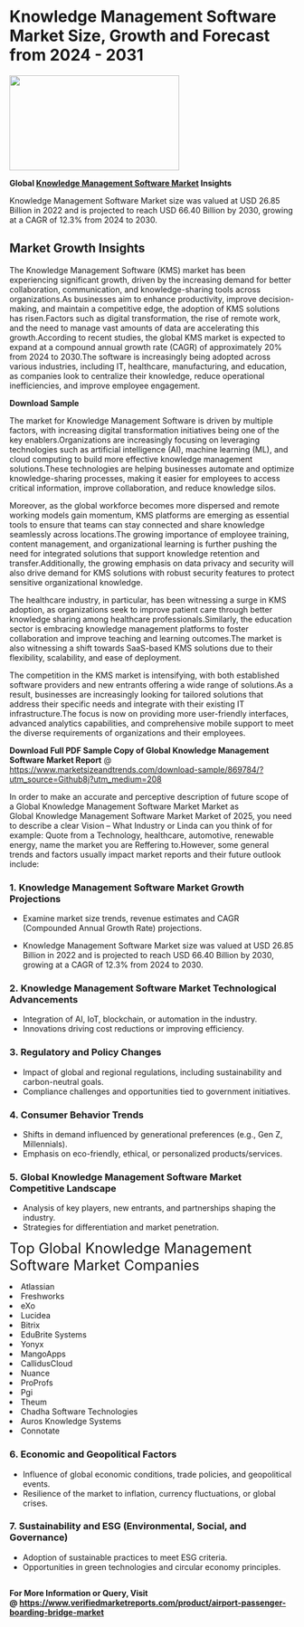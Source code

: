 <H1>Knowledge Management Software Market Size, Growth and Forecast from 2024 - 2031</H1><img class="aligncenter size-medium wp-image-584254" src="https://thirdeyenews.in/wp-content/uploads/2024/09/Global-Market-Research-300x168.jpeg" alt="" width="300" height="168" /><p><strong>Global&nbsp;<a href="https://www.marketsizeandtrends.com/download-sample/869784/?utm_source=Github8j?utm_medium=208">Knowledge Management Software Market</a> Insights</strong></p><p>Knowledge Management Software Market size was valued at USD 26.85 Billion in 2022 and is projected to reach USD 66.40 Billion by 2030, growing at a CAGR of 12.3% from 2024 to 2030.</p><p><h2>Market Growth Insights</h2> <p>The Knowledge Management Software (KMS) market has been experiencing significant growth, driven by the increasing demand for better collaboration, communication, and knowledge-sharing tools across organizations.As businesses aim to enhance productivity, improve decision-making, and maintain a competitive edge, the adoption of KMS solutions has risen.Factors such as digital transformation, the rise of remote work, and the need to manage vast amounts of data are accelerating this growth.According to recent studies, the global KMS market is expected to expand at a compound annual growth rate (CAGR) of approximately 20% from 2024 to 2030.The software is increasingly being adopted across various industries, including IT, healthcare, manufacturing, and education, as companies look to centralize their knowledge, reduce operational inefficiencies, and improve employee engagement.</p> <p><strong>Download Sample</strong></p> <p>The market for Knowledge Management Software is driven by multiple factors, with increasing digital transformation initiatives being one of the key enablers.Organizations are increasingly focusing on leveraging technologies such as artificial intelligence (AI), machine learning (ML), and cloud computing to build more effective knowledge management solutions.These technologies are helping businesses automate and optimize knowledge-sharing processes, making it easier for employees to access critical information, improve collaboration, and reduce knowledge silos.</p> <p>Moreover, as the global workforce becomes more dispersed and remote working models gain momentum, KMS platforms are emerging as essential tools to ensure that teams can stay connected and share knowledge seamlessly across locations.The growing importance of employee training, content management, and organizational learning is further pushing the need for integrated solutions that support knowledge retention and transfer.Additionally, the growing emphasis on data privacy and security will also drive demand for KMS solutions with robust security features to protect sensitive organizational knowledge.</p> <p>The healthcare industry, in particular, has been witnessing a surge in KMS adoption, as organizations seek to improve patient care through better knowledge sharing among healthcare professionals.Similarly, the education sector is embracing knowledge management platforms to foster collaboration and improve teaching and learning outcomes.The market is also witnessing a shift towards SaaS-based KMS solutions due to their flexibility, scalability, and ease of deployment.</p> <p>The competition in the KMS market is intensifying, with both established software providers and new entrants offering a wide range of solutions.As a result, businesses are increasingly looking for tailored solutions that address their specific needs and integrate with their existing IT infrastructure.The focus is now on providing more user-friendly interfaces, advanced analytics capabilities, and comprehensive mobile support to meet the diverse requirements of organizations and their employees.</p> <p><span class=""><strong>Download Full PDF Sample Copy of Global Knowledge Management Software Market Report</strong> @ <a href="https://www.marketsizeandtrends.com/download-sample/869784/?utm_source=Github8j?utm_medium=208" target="_blank">https://www.marketsizeandtrends.com/download-sample/869784/?utm_source=Github8j?utm_medium=208</a></span></p><p>In order to make an accurate and perceptive description of future scope of a Global&nbsp;Knowledge Management Software Market Market as Global&nbsp;Knowledge Management Software Market Market of 2025, you need to describe a clear Vision &ndash; What Industry or Linda can you think of for example: Quote from a Technology, healthcare, automotive, renewable energy, name the market you are Reffering to.However, some general trends and factors usually impact market reports and their future outlook include:</p><h3>1.&nbsp;<strong>Knowledge Management Software Market Growth Projections</strong></h3><ul><li>Examine market size trends, revenue estimates and CAGR (Compounded Annual Growth Rate) projections.</li><li><p>Knowledge Management Software Market size was valued at USD 26.85 Billion in 2022 and is projected to reach USD 66.40 Billion by 2030, growing at a CAGR of 12.3% from 2024 to 2030.</p></li></ul><h3>2.&nbsp;<strong>Knowledge Management Software Market Technological Advancements</strong></h3><ul><li>Integration of AI, IoT, blockchain, or automation in the industry.</li><li>Innovations driving cost reductions or improving efficiency.</li></ul><h3>3.&nbsp;<strong>Regulatory and Policy Changes</strong></h3><ul><li>Impact of global and regional regulations, including sustainability and carbon-neutral goals.</li><li>Compliance challenges and opportunities tied to government initiatives.</li></ul><h3>4.&nbsp;<strong>Consumer Behavior Trends</strong></h3><ul><li>Shifts in demand influenced by generational preferences (e.g., Gen Z, Millennials).</li><li>Emphasis on eco-friendly, ethical, or personalized products/services.</li></ul><h3>5.&nbsp;<strong>Global Knowledge Management Software Market Competitive Landscape</strong></h3><ul><li>Analysis of key players, new entrants, and partnerships shaping the industry.</li><li>Strategies for differentiation and market penetration.</li></ul><p data-pm-slice="1 1 []"><span style="color: inherit; font-family: inherit; font-size: 25px;">Top Global Knowledge Management Software Market Companies</span></p><div class="" data-test-id=""><p><li>Atlassian</li><li> Freshworks</li><li> eXo</li><li> Lucidea</li><li> Bitrix</li><li> EduBrite Systems</li><li> Yonyx</li><li> MangoApps</li><li> CallidusCloud</li><li> Nuance</li><li> ProProfs</li><li> Pgi</li><li> Theum</li><li> Chadha Software Technologies</li><li> Auros Knowledge Systems</li><li> Connotate</li></p></div><h3>6.&nbsp;<strong>Economic and Geopolitical Factors</strong></h3><ul><li>Influence of global economic conditions, trade policies, and geopolitical events.</li><li>Resilience of the market to inflation, currency fluctuations, or global crises.</li></ul><h3>7.&nbsp;<strong>Sustainability and ESG (Environmental, Social, and Governance)</strong></h3><ul><li>Adoption of sustainable practices to meet ESG criteria.</li><li>Opportunities in green technologies and circular economy principles.</li></ul><h2><strong style="font-size: 14px;">For More Information or Query, Visit @&nbsp;</strong><a style="background-color: #ffffff; font-size: 14px;" href="https://www.marketsizeandtrends.com/report/knowledge-management-software-market/" target="_blank">https://www.verifiedmarketreports.com/product/airport-passenger-boarding-bridge-market</a></h2>